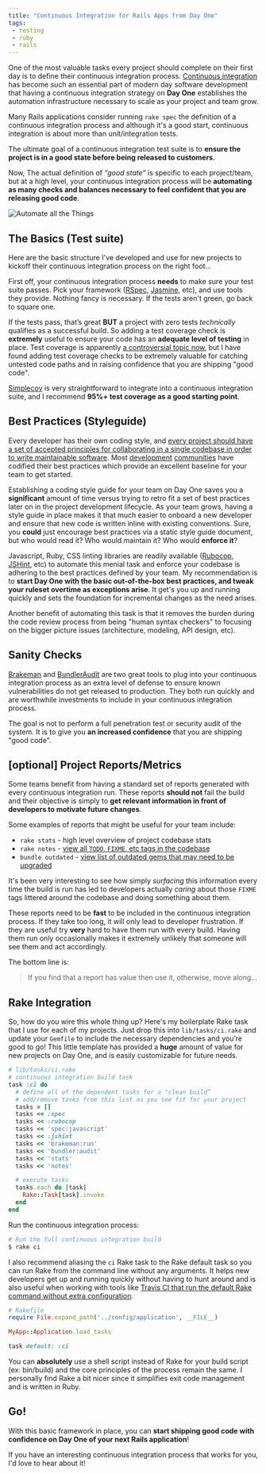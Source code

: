 ```yaml
---
title: "Continuous Integration for Rails Apps from Day One"
tags:
 - testing
 - ruby
 - rails
---
```


One of the most valuable tasks every project should complete on their first
day is to define their continuous integration process.  [Continuous integration](http://martinfowler.com/articles/continuousIntegration.html)
has become such an essential part of modern day software development that having
a continuous integration strategy on **Day One** establishes the automation
infrastructure necessary to scale as your project and team grow.

Many Rails applications consider running `rake spec` the definition of
a continuous integration process and although it's a good start, continuous
integration is about more than unit/integration tests.

The ultimate goal of a continuous integration test suite is to **ensure the
project is in a good state before being released to customers**.

Now, The actual definition of *“good state”* is specific to each project/team,
but at a high level, your continuous integration process will be **automating
as many checks and balances necessary to feel confident that you are releasing
good code**.

<p class="text-center">
<img src="{{ site.url }}/images/automate_all_the_things.jpg" alt="Automate all the Things"/>
</p>

## The Basics (Test suite)

Here are the basic structure I've developed and use for new projects to
kickoff their continuous integration process on the right foot...

First off, your continuous integration process **needs** to make sure your
test suite passes.  Pick your framework ([RSpec](http://rspec.info/),
[Jasmine](http://jasmine.github.io/), etc), and use tools they provide.
Nothing fancy is necessary. If the tests aren't green, go back to square one.

If the tests pass, that’s great **BUT** a project with zero tests *technically*
qualifies as a successful build.  So adding a test coverage check is
**extremely** useful to ensure your code has an **adequate level of testing**
in place.  Test coverage is apparently [a controversial topic now](http://www.confreaks.com/videos/3315-railsconf-keynote-writing-software),
but I have found adding test coverage checks to be extremely valuable for catching
untested code paths and in raising confidence that you are shipping "good code".

[Simplecov](https://github.com/colszowka/simplecov) is very straightforward
to integrate into a continuous integration suite, and I recommend **95%+ test
coverage as a good starting point**.

## Best Practices (Styleguide)

Every developer has their own coding style, and [every project should have a set
of accepted principles for collaborating in a single codebase in order to write maintainable software](http://www.smashingmagazine.com/2012/10/25/why-coding-style-matters/).
Most [development](https://github.com/bbatsov/ruby-style-guide)
[communities](https://github.com/airbnb/javascript) have codified their
best practices which provide an excellent baseline for your team to get started.

Establishing a coding style guide for your team on Day One saves you a
**significant** amount of time versus trying to retro fit a set of best
practices later on in the project development lifecycle.  As your team grows,
having a style guide in place makes it that much easier to onboard a new developer
and ensure that new code is written inline with existing conventions.  Sure, you
**could** just encourage best practices via a static style guide document, but
who would read it?  Who would maintain it?  Who would **enforce it**?

Javascript, Ruby, CSS linting libraries are readily available ([Rubocop](https://github.com/bbatsov/rubocop),
[JSHint](http://jshint.com/), etc) to automate this menial task and enforce your
codebase is adhering to the best practices defined by your team.  My recommendation
is to **start Day One with the basic out-of-the-box best practices, and tweak your
ruleset overtime as exceptions arise**.  It get's you up and running quickly and
sets the foundation for incremental changes as the need arises.

Another benefit of automating this task is that it removes the burden during the
code review process from being "human syntax checkers" to focusing on the
bigger picture issues (architecture, modeling, API design, etc).

## Sanity Checks

[Brakeman](http://brakemanscanner.org/) and [BundlerAudit](https://github.com/rubysec/bundler-audit)
are two great tools to plug into your continuous integration process as an
extra level of defense to ensure known vulnerabilities do not get released to
production.  They both run quickly and are worthwhile investments to include
in your continuous integration process.

The goal is not to perform a full penetration test
or security audit of the system.  It is to give you **an increased confidence**
that you are shipping "good code".

## [optional] Project Reports/Metrics

Some teams benefit from having a standard set of reports generated
with every continuous integration run.  These reports **should not** fail
the build and their objective is simply to **get relevant information
in front of developers to motivate future changes**.

Some examples of reports that might be useful for your team include:

* `rake stats` - high level overview of project codebase stats
* `rake notes` - [view all `TODO`, `FIXME`, etc tags in the codebase](http://guides.rubyonrails.org/command_line.html#notes)
* `bundle outdated` - [view list of outdated gems that may need to be upgraded](http://bundler.io/v1.1/bundle_outdated.html)

It's been very interesting to see how simply *surfacing* this information every
time the build is run has led to developers actually *caring* about those `FIXME`
tags littered around the codebase and doing something about them.

These reports need to be **fast** to be included in the continuous integration
process.  If they take too long, it will only lead to developer frustration.  If they are
useful try **very** hard to have them run with every build.  Having them run
only occasionally makes it extremely unlikely that someone will see them and act
accordingly.

The bottom line is:
> If you find that a report has value then use it, otherwise, move along...

## Rake Integration

So, how do you wire this whole thing up?  Here's my boilerplate Rake task that
I use for each of my projects.  Just drop this into `lib/tasks/ci.rake` and
update your `Gemfile` to include the necessary dependencies and you’re good to
go!  This little template has provided a **huge** amount of value for new projects on
Day One, and is easily customizable for future needs.

```ruby
# lib/tasks/ci.rake
# continuous integration build task
task :ci do
  # define all of the dependent tasks for a "clean build”
  # add/remove tasks from this list as you see fit for your project
  tasks = []
  tasks << :spec
  tasks << :rubocop
  tasks << 'spec:javascript'
  tasks << :jshint
  tasks << 'brakeman:run'
  tasks << 'bundler:audit'
  tasks << 'stats'
  tasks << 'notes'

  # execute tasks
  tasks.each do |task|
    Rake::Task[task].invoke
  end
end
```

Run the continuous integration process:

```bash
# Run the full continuous integration build
$ rake ci
```

I also recommend aliasing the `ci` Rake task to the Rake default task so you can
run Rake from the command line without any arguments.  It helps
new developers get up and running quickly without having to hunt around and is
also useful when working with tools like [Travis CI that run the default Rake
command without extra configuration](http://docs.travis-ci.com/user/languages/ruby/#Default-Test-Script).

```ruby
# Rakefile
require File.expand_path('../config/application', __FILE__)

MyApp::Application.load_tasks

task default: :ci
```

You can **absolutely** use a shell script instead of Rake for your build script
(ex: bin/build) and the core principles of the process remain the same.  I
personally find Rake a bit nicer since it simplifies exit code management and
is written in Ruby.

## Go!

With this basic framework in place, you can **start shipping good code with
confidence on Day One of your next Rails application**!

If you have an interesting continuous integration process that works for you,
I'd love to hear about it!
